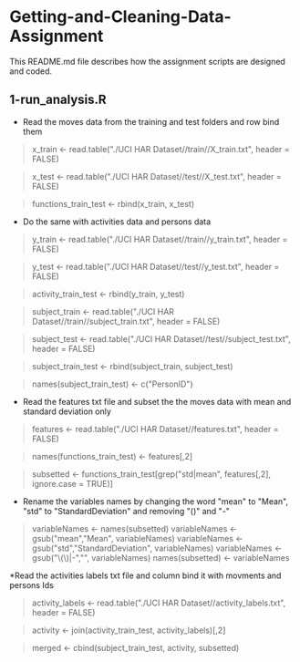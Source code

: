 # Getting-and-Cleaning-Data-Assignment

This README.md file describes how the assignment scripts are designed and coded.

## 1-run_analysis.R

* Read the moves data from the training and test folders and row bind them

> x_train <- read.table("./UCI HAR Dataset//train//X_train.txt", header = FALSE)

> x_test <- read.table("./UCI HAR Dataset//test//X_test.txt", header = FALSE)

> functions_train_test <- rbind(x_train, x_test)


* Do the same with activities data and persons data

> y_train <- read.table("./UCI HAR Dataset//train//y_train.txt", header = FALSE)

> y_test <- read.table("./UCI HAR Dataset//test//y_test.txt", header = FALSE)

> activity_train_test <- rbind(y_train, y_test)


> subject_train <- read.table("./UCI HAR Dataset//train//subject_train.txt", header = FALSE)

> subject_test <- read.table("./UCI HAR Dataset//test//subject_test.txt", header = FALSE)

> subject_train_test <- rbind(subject_train, subject_test)

> names(subject_train_test) <- c("PersonID")


* Read the features txt file and subset the the moves data with mean and standard deviation only

> features <- read.table("./UCI HAR Dataset//features.txt", header = FALSE)

> names(functions_train_test) <- features[,2]

> subsetted <- functions_train_test[grep("std|mean", features[,2], ignore.case = TRUE)]

* Rename the variables names by changing the word "mean" to "Mean", "std" to "StandardDeviation" and removing "()" and "-"

> variableNames <- names(subsetted)
> variableNames <- gsub("mean","Mean", variableNames)
> variableNames <- gsub("std","StandardDeviation", variableNames)
> variableNames <- gsub("\\(\\)|-","", variableNames)
> names(subsetted) <- variableNames


*Read the activities labels txt file and column bind it with movments and persons Ids

> activity_labels <- read.table("./UCI HAR Dataset//activity_labels.txt", header = FALSE)

>activity <- join(activity_train_test, activity_labels)[,2]

> merged <- cbind(subject_train_test, activity, subsetted)
 
